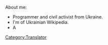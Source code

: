 About me:

- Programmer and civil activist from Ukraine.
- I'm of Ukrainian Wikipedia.
- A

[Category:Translator](Category:Translator "wikilink")